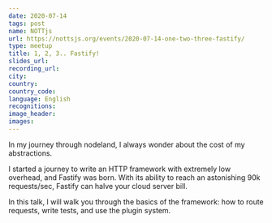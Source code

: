 ```yaml
---
date: 2020-07-14
tags: post
name: NOTTjs
url: https://nottsjs.org/events/2020-07-14-one-two-three-fastify/
type: meetup 
title: 1, 2, 3.. Fastify!
slides_url:
recording_url: 
city: 
country: 
country_code: 
language: English
recognitions:
image_header:
images:
---
```


In my journey through nodeland, I always wonder about the cost of my abstractions.

I started a journey to write an HTTP framework with extremely low overhead, and Fastify was born. With its ability to reach an astonishing 90k requests/sec, Fastify can halve your cloud server bill.

In this talk, I will walk you through the basics of the framework: how to route requests, write tests, and use the plugin system.
